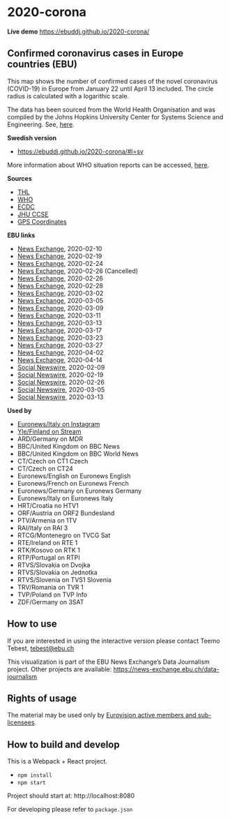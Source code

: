# 2020-corona

**Live demo** https://ebuddj.github.io/2020-corona/

## Confirmed coronavirus cases in Europe countries (EBU)

This map shows the number of confirmed cases of the novel coronavirus (COVID-19) in Europe from January 22 until April 13 included. The circle radius is calculated with a logarithic scale.

The data has been sourced from the World Health Organisation and was compiled by the Johns Hopkins University Center for Systems Science and Engineering. See, [here](https://github.com/CSSEGISandData/COVID-19).

**Swedish version** 
* https://ebuddj.github.io/2020-corona/#l=sv

More information about WHO situation reports can be accessed, [here](https://www.who.int/emergencies/diseases/novel-coronavirus-2019/situation-reports/).

**Sources**
* [THL](https://thl.fi/fi/web/infektiotaudit-ja-rokotukset/ajankohtaista/wuhanin-koronavirus)
* [WHO](https://www.who.int/emergencies/diseases/novel-coronavirus-2019/situation-reports/)
* [ECDC](https://www.ecdc.europa.eu/en/novel-coronavirus-china)
* [JHU CCSE](https://github.com/CSSEGISandData/COVID-19)
* [GPS Coordinates](https://www.gps-coordinates.net/)

**EBU links**
* [News Exchange](https://news-exchange.ebu.ch/item_detail/8c3fa449db25f73b3bb1c502d7ae8566/2020_21006664), 2020-02-10
* [News Exchange](https://news-exchange.ebu.ch/item_detail/da087ac05145afd42c72e155c3861b86/2020_21008248), 2020-02-19
* [News Exchange](https://news-exchange.ebu.ch/item_detail/10a5aa8de6dcf3c367619daea6972d8f/2020_21008984), 2020-02-24
* [News Exchange](https://news-exchange.ebu.ch/item_detail/e9121eef66c918d40a5cfdb3ac65ea5d/2020_21009412), 2020-02-26 (Cancelled)
* [News Exchange](https://news-exchange.ebu.ch/item_detail/cac28647da00aa8cd45b2cf3289e3336/2020_21009436), 2020-02-26
* [News Exchange](https://news-exchange.ebu.ch/item_detail/cac28647da00aa8cd45b2cf3289e3336/2020_21009845), 2020-02-28
* [News Exchange](https://news-exchange.ebu.ch/item_detail/ce49242f1b7dee332304bb8a5e08bf75/2020_21010402), 2020-03-02
* [News Exchange](https://news-exchange.ebu.ch/item_detail/9835d15e3209836e0f694a667f871ee6/2020_21010961), 2020-03-05
* [News Exchange](https://news-exchange.ebu.ch/item_detail/9835d15e3209836e0f694a667f871ee6/2020_21011649), 2020-03-09
* [News Exchange](https://news-exchange.ebu.ch/item_detail/a34eb8c8262bb020bcd2dcfa6b48bed9/2020_21012113), 2020-03-11
* [News Exchange](https://news-exchange.ebu.ch/item_detail/6c445577676afd692a08a082e7f50310/2020_21012568), 2020-03-13
* [News Exchange](https://news-exchange.ebu.ch/item_detail/c3fbb7974093a1e5d2277bdc9bc9c606/2020_21013349), 2020-03-17
* [News Exchange](https://news-exchange.ebu.ch/item_detail/66c342f98c250656af2dbfff7fab9c7f/2020_21014318), 2020-03-23
* [News Exchange](https://news-exchange.ebu.ch/item_detail/6bf5141fc6cff4a244eda51850481a61/2020_21015114), 2020-03-27
* [News Exchange](https://news-exchange.ebu.ch/item_detail/02d296557af25540246f83ee48fcda28/2020_21016095), 2020-04-02
* [News Exchange](https://news-exchange.ebu.ch/item_detail/2b88386107ce2ccf16273e56008c7229/2020_21018028), 2020-04-14
* [Social Newswire](https://www.evnsocialnewswire.ch/europe/coronavirus-animation-illustrates-spread-of-coronavirus-in-europe-animation/), 2020-02-09
* [Social Newswire](https://www.evnsocialnewswire.ch/europe/coronavirus-animation-show-spread-of-coronavirus-throughout-europe-animation/), 2020-02-19
* [Social Newswire](https://www.evnsocialnewswire.ch/europe/coronavirus-animation-shows-spread-of-coronavirus-throughout-europe-between-january-20-and-february-25-animation/), 2020-02-26
* [Social Newswire](https://www.evnsocialnewswire.ch/europe/coronavirus-animation-shows-coronavirus-spread-in-europe-through-march-4-animation/), 2020-03-05
* [Social Newswire](https://www.evnsocialnewswire.ch/data/coronavirus-animations-showing-number-of-confirmed-covid-19-cases-in-europe-from-january-22nd-to-march-12th-animation/), 2020-03-13

**Used by**
* [Euronews/Italy on Instagram](https://www.instagram.com/p/B8a27sJD3bN/)
* [Yle/Finland on Stream](https://arenan.yle.fi/1-50460781)
* ARD/Germany on MDR
* BBC/United Kingdom on BBC News
* BBC/United Kingdom on BBC World News
* CT/Czech on CT1 Czech
* CT/Czech on CT24
* Euronews/English on Euronews English
* Euronews/French on Euronews French
* Euronews/Germany on Euronews Germany
* Euronews/Italy on Euronews Italy
* HRT/Croatia no HTV1
* ORF/Austria on ORF2 Bundesland
* PTV/Armenia on 1TV
* RAI/Italy on RAI 3
* RTCG/Montenegro on TVCG Sat
* RTE/Ireland on RTE 1
* RTK/Kosovo on RTK 1
* RTP/Portugal on RTPI
* RTVS/Slovakia on Dvojka
* RTVS/Slovakia on Jednotka
* RTVS/Slovenia on TVS1 Slovenia
* TRV/Romania on TVR 1
* TVP/Poland on TVP Info
* ZDF/Germany on 3SAT

## How to use

If you are interested in using the interactive version please contact Teemo Tebest, tebest@ebu.ch

This visualization is part of the EBU News Exchange’s Data Journalism project. Other projects are available: https://news-exchange.ebu.ch/data-journalism

## Rights of usage

The material may be used only by [Eurovision active members and sub-licensees](https://www.ebu.ch/eurovision-news/members-and-sublicensees).

## How to build and develop

This is a Webpack + React project.

* `npm install`
* `npm start`

Project should start at: http://localhost:8080

For developing please refer to `package.json`